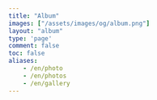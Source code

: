 ```yaml
---
title: "Album"
images: ["/assets/images/og/album.png"]
layout: "album"
type: 'page'
comment: false
toc: false
aliases:
    - /en/photo
    - /en/photos
    - /en/gallery
---
```

